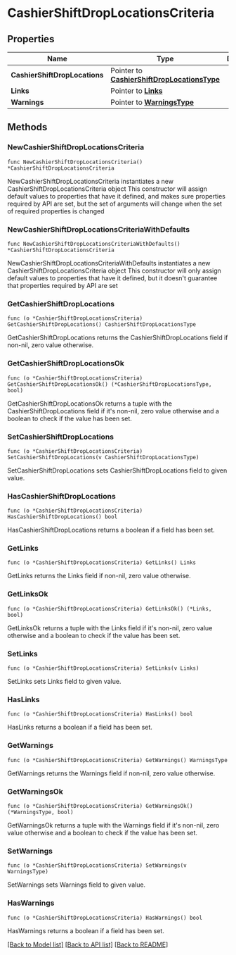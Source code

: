 # CashierShiftDropLocationsCriteria

## Properties

Name | Type | Description | Notes
------------ | ------------- | ------------- | -------------
**CashierShiftDropLocations** | Pointer to [**CashierShiftDropLocationsType**](CashierShiftDropLocationsType.md) |  | [optional] 
**Links** | Pointer to [**Links**](Links.md) |  | [optional] 
**Warnings** | Pointer to [**WarningsType**](WarningsType.md) |  | [optional] 

## Methods

### NewCashierShiftDropLocationsCriteria

`func NewCashierShiftDropLocationsCriteria() *CashierShiftDropLocationsCriteria`

NewCashierShiftDropLocationsCriteria instantiates a new CashierShiftDropLocationsCriteria object
This constructor will assign default values to properties that have it defined,
and makes sure properties required by API are set, but the set of arguments
will change when the set of required properties is changed

### NewCashierShiftDropLocationsCriteriaWithDefaults

`func NewCashierShiftDropLocationsCriteriaWithDefaults() *CashierShiftDropLocationsCriteria`

NewCashierShiftDropLocationsCriteriaWithDefaults instantiates a new CashierShiftDropLocationsCriteria object
This constructor will only assign default values to properties that have it defined,
but it doesn't guarantee that properties required by API are set

### GetCashierShiftDropLocations

`func (o *CashierShiftDropLocationsCriteria) GetCashierShiftDropLocations() CashierShiftDropLocationsType`

GetCashierShiftDropLocations returns the CashierShiftDropLocations field if non-nil, zero value otherwise.

### GetCashierShiftDropLocationsOk

`func (o *CashierShiftDropLocationsCriteria) GetCashierShiftDropLocationsOk() (*CashierShiftDropLocationsType, bool)`

GetCashierShiftDropLocationsOk returns a tuple with the CashierShiftDropLocations field if it's non-nil, zero value otherwise
and a boolean to check if the value has been set.

### SetCashierShiftDropLocations

`func (o *CashierShiftDropLocationsCriteria) SetCashierShiftDropLocations(v CashierShiftDropLocationsType)`

SetCashierShiftDropLocations sets CashierShiftDropLocations field to given value.

### HasCashierShiftDropLocations

`func (o *CashierShiftDropLocationsCriteria) HasCashierShiftDropLocations() bool`

HasCashierShiftDropLocations returns a boolean if a field has been set.

### GetLinks

`func (o *CashierShiftDropLocationsCriteria) GetLinks() Links`

GetLinks returns the Links field if non-nil, zero value otherwise.

### GetLinksOk

`func (o *CashierShiftDropLocationsCriteria) GetLinksOk() (*Links, bool)`

GetLinksOk returns a tuple with the Links field if it's non-nil, zero value otherwise
and a boolean to check if the value has been set.

### SetLinks

`func (o *CashierShiftDropLocationsCriteria) SetLinks(v Links)`

SetLinks sets Links field to given value.

### HasLinks

`func (o *CashierShiftDropLocationsCriteria) HasLinks() bool`

HasLinks returns a boolean if a field has been set.

### GetWarnings

`func (o *CashierShiftDropLocationsCriteria) GetWarnings() WarningsType`

GetWarnings returns the Warnings field if non-nil, zero value otherwise.

### GetWarningsOk

`func (o *CashierShiftDropLocationsCriteria) GetWarningsOk() (*WarningsType, bool)`

GetWarningsOk returns a tuple with the Warnings field if it's non-nil, zero value otherwise
and a boolean to check if the value has been set.

### SetWarnings

`func (o *CashierShiftDropLocationsCriteria) SetWarnings(v WarningsType)`

SetWarnings sets Warnings field to given value.

### HasWarnings

`func (o *CashierShiftDropLocationsCriteria) HasWarnings() bool`

HasWarnings returns a boolean if a field has been set.


[[Back to Model list]](../README.md#documentation-for-models) [[Back to API list]](../README.md#documentation-for-api-endpoints) [[Back to README]](../README.md)


